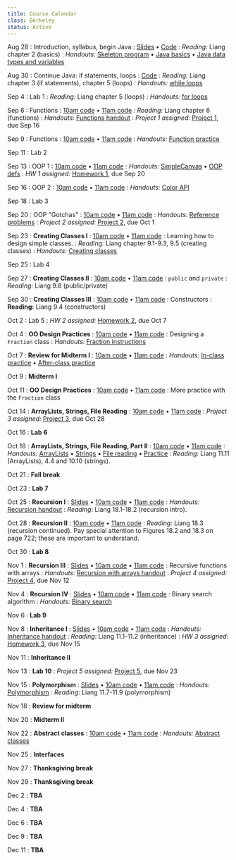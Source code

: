 ```yaml
---
title: Course Calendar
class: Berkeley
status: Active
---
```


Aug 28
: Introduction, syllabus, begin Java
   : [Slides](lectures/intro/intro-1-slides.pdf) • [Code](lectures/intro/day1code.txt)
: *Reading:* Liang chapter 2 (basics)
: *Handouts:* [Skeleton program](lectures/intro/java-first-program.pdf) • [Java basics](lectures/intro/java-basics.pdf) • [Java data types and variables](lectures/intro/java-types-and-vars.pdf)


Aug 30
: Continue Java: if statements, loops
   : [Code](lectures/intro/randomNumberCode.txt)
: *Reading:* Liang chapter 3 (if statements), chapter 5 (loops)
: *Handouts:* [while loops](lectures/intro/while-loops-handout.pdf)

Sep 4
: Lab 1
: *Reading:* Liang chapter 5 (loops)
: *Handouts:* [for loops](lectures/intro/for-loops-handout.pdf)

Sep 6
: Functions
	: [10am code](https://github.com/pkirlin/cs142-f24-inclass/blob/10am/src/functions/FunctionPractice.java) •
	[11am code](https://github.com/pkirlin/cs142-f24-inclass/blob/11am/src/functions/FunctionPractice.java)
: *Reading:* Liang chapter 6 (functions)
: *Handouts:* [Functions handout](lectures/intro/functions-handout.pdf)
: *Project 1 assigned:* [Project 1](projects/proj1), due Sep 16

Sep 9
: Functions
	: [10am code](https://github.com/pkirlin/cs142-f24-inclass/blob/10am/src/functions/FunctionPractice.java) •
	[11am code](https://github.com/pkirlin/cs142-f24-inclass/blob/11am/src/functions/FunctionPractice.java)
: *Handouts:* [Function practice](lectures/intro/functions-practice.pdf)

Sep 11
: Lab 2

Sep 13
: OOP 1
	: [10am code](https://github.com/pkirlin/cs142-f24-inclass/blob/10am/src/oop1/) •
	[11am code](https://github.com/pkirlin/cs142-f24-inclass/blob/11am/src/oop1)
: *Handouts:* [SimpleCanvas](lectures/oop/simplecanvas-api.pdf) • [OOP defs](lectures/oop/oop-defs.pdf)
: *HW 1 assigned:* [Homework 1](homework/hw1), due Sep 20

Sep 16
: OOP 2
	: [10am code](https://github.com/pkirlin/cs142-f24-inclass/blob/10am/src/oop1/) •
	[11am code](https://github.com/pkirlin/cs142-f24-inclass/blob/11am/src/oop1)
: *Handouts:* [Color API](lectures/oop/color-api.pdf)

Sep 18
: Lab 3

Sep 20
: OOP "Gotchas"
	: [10am code](https://github.com/pkirlin/cs142-f24-inclass/blob/10am/src/oop1/Gotchas.java) •
	[11am code](https://github.com/pkirlin/cs142-f24-inclass/blob/11am/src/oop1/Gotchas.java)
: *Handouts:* [Reference problems](lectures/oop/reference-problems.pdf)
: *Project 2 assigned:* [Project 2](projects/proj2), due Oct 1

Sep 23
: **Creating Classes I**
	: [10am code](https://github.com/pkirlin/cs142-f24-inclass/blob/10am/src/oop1/) •
	[11am code](https://github.com/pkirlin/cs142-f24-inclass/blob/11am/src/oop1)
: Learning how to design simple classes.
: *Reading:* Liang chapter 9.1-9.3, 9.5 (creating classes)
: *Handouts:* [Creating classes](lectures/oop/oop-creating-classes-handout.pdf)

Sep 25
: Lab 4

Sep 27
: **Creating Classes II**
	: [10am code](https://github.com/pkirlin/cs142-f24-inclass/blob/10am/src/oop1/) •
	[11am code](https://github.com/pkirlin/cs142-f24-inclass/blob/11am/src/oop1)
: `public` and `private`
: *Reading:* Liang 9.8 (public/private)

Sep 30
: **Creating Classes III**
	: [10am code](https://github.com/pkirlin/cs142-f24-inclass/blob/10am/src/oop1/) •
	[11am code](https://github.com/pkirlin/cs142-f24-inclass/blob/11am/src/oop1)
: Constructors
: **Reading:** Liang 9.4 (constructors)

Oct 2
: Lab 5
: *HW 2 assigned:* [Homework 2](homework/hw2), due Oct 7

Oct 4
: **OO Design Practices**
	: [10am code](https://github.com/pkirlin/cs142-f24-inclass/blob/10am/src/fraction) •
	[11am code](https://github.com/pkirlin/cs142-f24-inclass/blob/11am/src/fraction)
: Designing a `Fraction` class
: *Handouts:* [Fraction instructions](lectures/oop/fraction-class-handout.pdf)

Oct 7
: **Review for Midterm I**
	: [10am code](https://github.com/pkirlin/cs142-f24-inclass/blob/10am/src/midterm1/MidtermPractice.java) •
	[11am code](https://github.com/pkirlin/cs142-f24-inclass/blob/11am/src/midterm1/MidtermPractice.java)
: *Handouts:* [In-class practice](lectures/midterm1prep/midterm1-prac-inclass.pdf) • [After-class practice](lectures/midterm1prep/midterm1-prac-additional.pdf)

Oct 9
: **Midterm I**

Oct 11
: **OO Design Practices**
	: [10am code](https://github.com/pkirlin/cs142-f24-inclass/blob/10am/src/fraction) •
	[11am code](https://github.com/pkirlin/cs142-f24-inclass/blob/11am/src/fraction)
: More practice with the `Fraction` class

Oct 14
: **ArrayLists, Strings, File Reading**
	: [10am code](https://github.com/pkirlin/cs142-f24-inclass/blob/10am/src/prebreak/Exercises.java) •
	[11am code](https://github.com/pkirlin/cs142-f24-inclass/blob/11am/src/prebreak/Exercises.java)
: *Project 3 assigned:* [Project 3](projects/proj3), due Oct 28

Oct 16
: **Lab 6**

Oct 18
: **ArrayLists, Strings, File Reading, Part II**
	: [10am code](https://github.com/pkirlin/cs142-f24-inclass/blob/10am/src/prebreak/Exercises.java) •
	[11am code](https://github.com/pkirlin/cs142-f24-inclass/blob/11am/src/prebreak/Exercises.java)
: *Handouts:* [ArrayLists](lectures/arraylists-str/arraylists-handout.pdf) • [Strings](lectures/arraylists-str/strings-handout.pdf) • [File reading](lectures/arraylists-str/file-reading.pdf) • [Practice](lectures/arraylists-str/practice.pdf)
: *Reading:* Liang 11.11 (ArrayLists), 4.4 and 10.10 (strings).

Oct 21
: **Fall break**

Oct 23
: **Lab 7**

Oct 25
: **Recursion I**
   : [Slides](lectures/recursion/recursion-1-slides.pdf) • [10am code](https://github.com/pkirlin/cs142-f24-inclass/blob/10am/src/recursion/Recursion1.java) •
	[11am code](https://github.com/pkirlin/cs142-f24-inclass/blob/11am/src/recursion/Recursion1.java)
: *Handouts:* [Recursion handout](lectures/recursion/recursion-handout.pdf)
: *Reading*: Liang 18.1-18.2 (recursion intro).

Oct 28
: **Recursion II**
	:  [10am code](https://github.com/pkirlin/cs142-f24-inclass/blob/10am/src/recursion/Recursion2.java) •
	[11am code](https://github.com/pkirlin/cs142-f24-inclass/blob/11am/src/recursion/Recursion2.java)
: *Reading*: Liang 18.3 (recursion continued). Pay special attention to Figures 18.2 and 18.3 on page 722; these are important to understand.

Oct 30
: **Lab 8**

Nov 1
: **Recursion III**
	: [Slides](lectures/recursion/recursion-1-slides.pdf) • [10am code](https://github.com/pkirlin/cs142-f24-inclass/blob/10am/src/recursion/Recursion3.java) •
	[11am code](https://github.com/pkirlin/cs142-f24-inclass/blob/11am/src/recursion/Recursion3.java)
: Recursive functions with arrays
: *Handouts*: [Recursion with arrays handout](https://pkirlin.github.io/cs142-f24/lectures/recursion/recursion-with-arrays.pdf)
: *Project 4 assigned:* [Project 4](projects/proj4), due Nov 12

Nov 4
: **Recursion IV**
	: [Slides](lectures/recursion/day4-binsearch-slides.pdf) • [10am code](https://github.com/pkirlin/cs142-f24-inclass/blob/10am/src/recursion/BinarySearch.java) •
	[11am code](https://github.com/pkirlin/cs142-f24-inclass/blob/11am/src/recursion/BinarySearch.java)
: Binary search algorithm
: *Handouts:* [Binary search](lectures/recursion/binsearch-handout.pdf)

Nov 6
: **Lab 9**

Nov 8
: **Inheritance I**
	: [Slides](lectures/inheritance/day1-inherit-slides.pdf) • [10am code](https://github.com/pkirlin/cs142-f24-inclass/blob/10am/src/inherit1) •
	[11am code](https://github.com/pkirlin/cs142-f24-inclass/blob/11am/src/inherit1)
: *Handouts:* [Inheritance handout](lectures/inheritance/Inheritance-handout.pdf)
: *Reading*: Liang 11.1-11.2 (inheritance)
: *HW 3 assigned:* [Homework 3](homework/hw3), due Nov 15

Nov 11
: **Inheritance II**

Nov 13
: **Lab 10**
: *Project 5 assigned:* [Project 5](projects/proj5), due Nov 23

Nov 15
: **Polymorphism**
	: [Slides](lectures/inheritance/day1-inherit-slides.pdf) • [10am code](https://github.com/pkirlin/cs142-f24-inclass/blob/10am/src/poly1) •
	[11am code](https://github.com/pkirlin/cs142-f24-inclass/blob/11am/src/poly1)
: *Handouts:* [Polymorphism](lectures/inheritance/polymorphism.pdf)
: *Reading*: Liang 11.7-11.9 (polymorphism)

Nov 18
: **Review for midterm**

Nov 20
: **Midterm II**

Nov 22
: **Abstract classes**
	: [10am code](https://github.com/pkirlin/cs142-f24-inclass/blob/10am/src/poly2) •
	[11am code](https://github.com/pkirlin/cs142-f24-inclass/blob/11am/src/poly2)
: *Handouts:* [Abstract classes](lectures/inheritance/abstract-classes.pdf)

Nov 25
: **Interfaces**

Nov 27
: **Thanksgiving break**

Nov 29
: **Thanksgiving break**

Dec 2
: **TBA**

Dec 4
: **TBA**

Dec 6
: **TBA**

Dec 9
: **TBA**

Dec 11
: **TBA**

